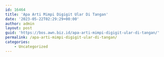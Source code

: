 ```yaml
---
id: 16464
title: 'Apa Arti Mimpi Digigit Ular Di Tangan'
date: '2023-05-22T02:29:29+00:00'
author: admin
layout: post
guid: 'https://bos.awn.biz.id/apa-arti-mimpi-digigit-ular-di-tangan/'
permalink: /apa-arti-mimpi-digigit-ular-di-tangan/
categories:
    - Uncategorized
---
```


